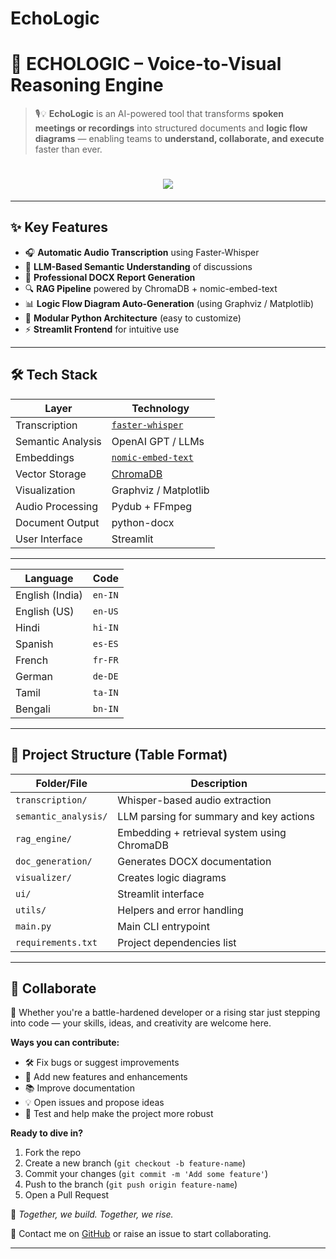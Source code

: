 # EchoLogic
# 🎯 ECHOLOGIC – Voice-to-Visual Reasoning Engine 
  
> 🎙️💡 **EchoLogic** is an AI-powered tool that transforms **spoken meetings or recordings** into structured documents and **logic flow diagrams** — enabling teams to **understand, collaborate, and execute** faster than ever.

<h1 align="center">
  <img src="https://readme-typing-svg.herokuapp.com?font=Orbitron&size=40&color=F71313&center=true&vCenter=true&width=900&height=80&lines=⚙️+EchoLogic+⚙️;🧠+THE+KNIGHT+PROTOCOL+🧠;💻+Automate+%7C+Build+%7C+Hack+%7C+Repeat+💻" />
</h1>

---

## ✨ Key Features

- 🎧 **Automatic Audio Transcription** using Faster-Whisper
- 🧠 **LLM-Based Semantic Understanding** of discussions
- 📄 **Professional DOCX Report Generation**
- 🔍 **RAG Pipeline** powered by ChromaDB + nomic-embed-text
- 📊 **Logic Flow Diagram Auto-Generation** (using Graphviz / Matplotlib)
- 🧩 **Modular Python Architecture** (easy to customize)
- ⚡ **Streamlit Frontend** for intuitive use

---

## 🛠 Tech Stack

| Layer              | Technology |
|--------------------|------------|
| Transcription      | [`faster-whisper`](https://github.com/guillaumekln/faster-whisper) |
| Semantic Analysis  | OpenAI GPT / LLMs |
| Embeddings         | [`nomic-embed-text`](https://github.com/nomic-ai/nomic) |
| Vector Storage     | [ChromaDB](https://www.trychroma.com/) |
| Visualization      | Graphviz / Matplotlib |
| Audio Processing   | Pydub + FFmpeg |
| Document Output    | python-docx |
| User Interface     | Streamlit |

---
| Language        | Code    |
| --------------- | ------- |
| English (India) | `en-IN` |
| English (US)    | `en-US` |
| Hindi           | `hi-IN` |
| Spanish         | `es-ES` |
| French          | `fr-FR` |
| German          | `de-DE` |
| Tamil           | `ta-IN` |
| Bengali         | `bn-IN` |

---
## 📁 Project Structure (Table Format)

| Folder/File           | Description                                      |
|------------------------|--------------------------------------------------|
| `transcription/`       | Whisper-based audio extraction                   |
| `semantic_analysis/`   | LLM parsing for summary and key actions          |
| `rag_engine/`          | Embedding + retrieval system using ChromaDB      |
| `doc_generation/`      | Generates DOCX documentation                     |
| `visualizer/`          | Creates logic diagrams                           |
| `ui/`                  | Streamlit interface                              |
| `utils/`               | Helpers and error handling                       |
| `main.py`              | Main CLI entrypoint                              |
| `requirements.txt`     | Project dependencies list                        |

---

## 🤝 Collaborate

🌌 Whether you're a battle-hardened developer or a rising star just stepping into code — your skills, ideas, and creativity are welcome here.

**Ways you can contribute:**
- 🛠️ Fix bugs or suggest improvements
- 🌱 Add new features and enhancements
- 📚 Improve documentation
- 💡 Open issues and propose ideas
- 🧪 Test and help make the project more robust

**Ready to dive in?**
1. Fork the repo
2. Create a new branch (`git checkout -b feature-name`)
3. Commit your changes (`git commit -m 'Add some feature'`)
4. Push to the branch (`git push origin feature-name`)
5. Open a Pull Request

🚀 *Together, we build. Together, we rise.*

🔗 Contact me on [GitHub](https://github.com/THEKNIGHTPROTOCOL) or raise an issue to start collaborating.


----
